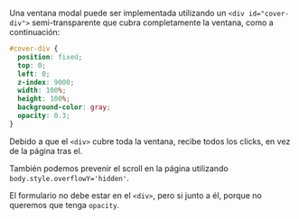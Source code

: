 Una ventana modal puede ser implementada utilizando un `<div id="cover-div">` semi-transparente que cubra completamente la ventana, como a continuación:

```css
#cover-div {
  position: fixed;
  top: 0;
  left: 0;
  z-index: 9000;
  width: 100%;
  height: 100%;
  background-color: gray;
  opacity: 0.3;
}
```

Debido a que el `<div>` cubre toda la ventana, recibe todos los clicks, en vez de la página tras el.

También podemos prevenir el scroll en la página utilizando `body.style.overflowY='hidden'`.

El formulario no debe estar en el `<div>`, pero si junto a él, porque no queremos que tenga `opacity`.

